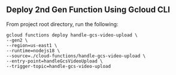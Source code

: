 ## Deploy 2nd Gen Function Using Gcloud CLI

From project root directory, run the following:

```
gcloud functions deploy handle-gcs-video-upload \
--gen2 \
--region=us-east1 \
--runtime=nodejs18 \
--source=./cloud-functions/handle-gcs-video-upload \
--entry-point=handleGcsVideoUpload \
--trigger-topic=handle-gcs-video-upload
```
